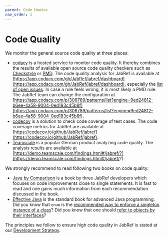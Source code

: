 ```yaml
---
parent: Code Howtos
nav_order: 1
---
```

# Code Quality

We monitor the general source code quality at three places:

* [codacy](https://www.codacy.com) is a hosted service to monitor code quality. It thereby combines the results of available open source code quality checkers such as [Checkstyle](https://checkstyle.sourceforge.io) or [PMD](https://pmd.github.io). The code quality analysis for JabRef is available at [https://app.codacy.com/gh/JabRef/jabref/dashboard](https://app.codacy.com/gh/JabRef/jabref/dashboard), especially the [list of open issues](https://app.codacy.com/gh/JabRef/jabref/issues/index). In case a rule feels wrong, it is most likely a PMD rule. The JabRef team can change the configuration at [https://app.codacy.com/p/306789/patterns/list?engine=9ed24812-b6ee-4a58-9004-0ed183c45b8f](https://app.codacy.com/p/306789/patterns/list?engine=9ed24812-b6ee-4a58-9004-0ed183c45b8f).
* [codecov](https://codecov.io) is a solution to check code coverage of test cases. The code coverage metrics for JabRef are available at [https://codecov.io/github/JabRef/jabref](https://codecov.io/github/JabRef/jabref).
* [Teamscale](https://www.cqse.eu/de/produkte/teamscale/landing/) is a popular German product analyzing code quality. The analysis results are available at [https://demo.teamscale.com/findings.html#/jabref/?](https://demo.teamscale.com/findings.html#/jabref/?).

We strongly recommend to read following two books on code quality:

* [Java by Comparison](http://java.by-comparison.com) is a book by three JabRef developers which focuses on code improvements close to single statements. It is fast to read and one gains much information from each recommendation discussed in the book.
* [Effective Java](https://www.oreilly.com/library/view/effective-java-3rd/9780134686097/) is the standard book for advanced Java programming. Did you know that `enum` is the [recommended way to enforce a singleton instance of a class](https://learning.oreilly.com/library/view/effective-java-3rd/9780134686097/ch2.xhtml#lev3)? Did you know that one should [refer to objects by their interfaces](https://learning.oreilly.com/library/view/effective-java-3rd/9780134686097/ch9.xhtml#lev64)?

The principles we follow to ensure high code quality in JabRef is stated at our [Development Strategy](../getting-into-the-code/development-strategy.md).
